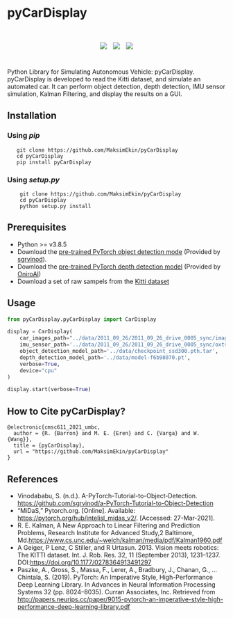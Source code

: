 # pyCarDisplay

<div align="center", style="font-size: 50px">
    <img src="https://github.com/MaksimEkin/pyCarDisplay/actions/workflows/unittests_ci.yml/badge.svg?branch=main"></img>
    <img src="https://img.shields.io/hexpm/l/plug"></img>
    <img src="https://img.shields.io/badge/python-v3.8.5-blue"></img>
</div>

<br>

Python Library for Simulating Autonomous Vehicle: pyCarDisplay.
pyCarDisplay is developed to read the Kitti dataset, and simulate an automated car.
It can perform object detection, depth detection, IMU sensor simulation, Kalman Filtering,
and display the results on a GUI.


## Installation
### Using *pip*
```
   git clone https://github.com/MaksimEkin/pyCarDisplay
   cd pyCarDisplay
   pip install pyCarDisplay
```

### Using *setup.py*
```
    git clone https://github.com/MaksimEkin/pyCarDisplay
    cd pyCarDisplay
    python setup.py install
```

## Prerequisites
- Python >= v3.8.5
- Download the [pre-trained PyTorch object detection mode](https://drive.google.com/open?id=1bvJfF6r_zYl2xZEpYXxgb7jLQHFZ01Qe) (Provided by [sgrvinod](https://github.com/sgrvinod/a-PyTorch-Tutorial-to-Object-Detection)).
- Download the [pre-trained PyTorch depth detection model](https://github.com/intel-isl/MiDaS/releases/download/v2_1/model-f6b98070.pt) (Provided by [OniroAI](https://github.com/OniroAI/MonoDepth-PyTorch))
- Download a set of raw sampels from the [Kitti dataset](http://www.cvlibs.net/datasets/kitti/raw_data.php)


## Usage
```python
from pyCarDisplay.pyCarDisplay import CarDisplay

display = CarDisplay(
    car_images_path="../data/2011_09_26/2011_09_26_drive_0005_sync/image_02/data/",
    imu_sensor_path='../data/2011_09_26/2011_09_26_drive_0005_sync/oxts/data/',
    object_detection_model_path='../data/checkpoint_ssd300.pth.tar',
    depth_detection_model_path='../data/model-f6b98070.pt',
    verbose=True,
    device="cpu"
)

display.start(verbose=True)
```


## How to Cite pyCarDisplay?
```
@electronic{cmsc611_2021_umbc,
  author = {R. {Barron} and M. E. {Eren} and C. {Varga} and W. {Wang}},
  title = {pyCarDisplay},
  url = "https://github.com/MaksimEkin/pyCarDisplay"
}
```


## References
- Vinodababu, S. (n.d.). A-PyTorch-Tutorial-to-Object-Detection. https://github.com/sgrvinod/a-PyTorch-Tutorial-to-Object-Detection
- “MiDaS,” Pytorch.org. [Online]. Available: https://pytorch.org/hub/intelisl_midas_v2/. [Accessed: 27-Mar-2021].
- R. E. Kalman,  A New Approach to Linear Filtering and Prediction Problems, Research Institute for Advanced Study,2 Baltimore, Md.https://www.cs.unc.edu/~welch/kalman/media/pdf/Kalman1960.pdf
- A Geiger, P Lenz, C Stiller, and R Urtasun. 2013. Vision meets robotics: The KITTI dataset. Int. J. Rob. Res. 32, 11 (September 2013), 1231–1237. DOI:https://doi.org/10.1177/0278364913491297
- Paszke, A., Gross, S., Massa, F., Lerer, A., Bradbury, J., Chanan, G., … Chintala, S. (2019). PyTorch: An Imperative Style, High-Performance Deep Learning Library. In Advances in Neural Information Processing Systems 32 (pp. 8024–8035). Curran Associates, Inc. Retrieved from http://papers.neurips.cc/paper/9015-pytorch-an-imperative-style-high-performance-deep-learning-library.pdf
